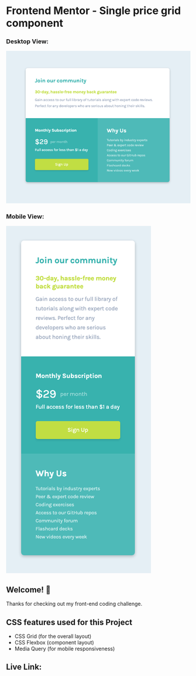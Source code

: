 # Frontend Mentor - Single price grid component

### Desktop View:

![Design preview for the Single price grid component coding challenge](./design/Single-Price-Grid.png)

### Mobile View:

![Mobile design](./design/Single-Price-Grid-Mobile.png)

## Welcome! 👋

Thanks for checking out my front-end coding challenge.

## CSS features used for this Project

- CSS Grid (for the overall layout)
- CSS Flexbox (component layout)
- Media Query (for mobile responsiveness)

## Live Link:
